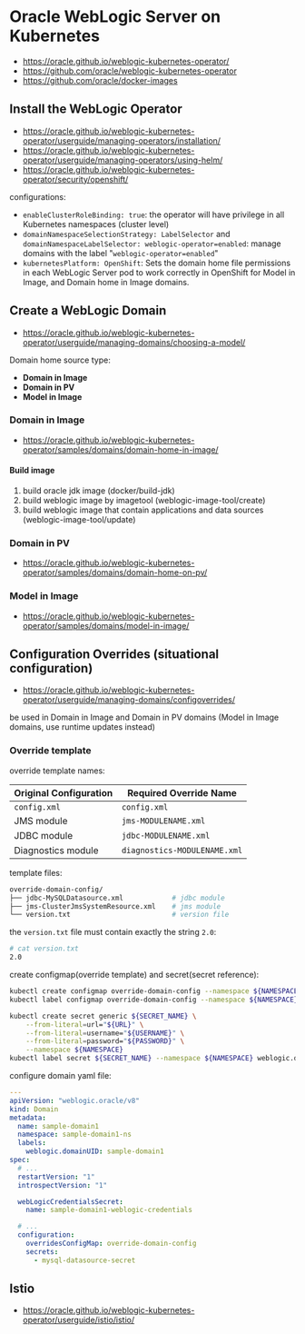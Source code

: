 # Oracle WebLogic Server on Kubernetes

- https://oracle.github.io/weblogic-kubernetes-operator/
- https://github.com/oracle/weblogic-kubernetes-operator
- https://github.com/oracle/docker-images

## Install the WebLogic Operator

- https://oracle.github.io/weblogic-kubernetes-operator/userguide/managing-operators/installation/
- https://oracle.github.io/weblogic-kubernetes-operator/userguide/managing-operators/using-helm/
- https://oracle.github.io/weblogic-kubernetes-operator/security/openshift/

configurations:

- `enableClusterRoleBinding: true`: the operator will have privilege in all Kubernetes namespaces (cluster level)
- `domainNamespaceSelectionStrategy: LabelSelector` and `domainNamespaceLabelSelector: weblogic-operator=enabled`: manage domains with the label "`weblogic-operator=enabled`"
- `kubernetesPlatform: OpenShift`: Sets the domain home file permissions in each WebLogic Server pod to work correctly in OpenShift for Model in Image, and Domain home in Image domains.

## Create a WebLogic Domain

- https://oracle.github.io/weblogic-kubernetes-operator/userguide/managing-domains/choosing-a-model/

Domain home source type:

- **Domain in Image**
- **Domain in PV**
- **Model in Image**

### Domain in Image

- https://oracle.github.io/weblogic-kubernetes-operator/samples/domains/domain-home-in-image/

#### Build image

1. build oracle jdk image (docker/build-jdk)
2. build weblogic image by imagetool (weblogic-image-tool/create)
3. build weblogic image that contain applications and data sources (weblogic-image-tool/update)

### Domain in PV

- https://oracle.github.io/weblogic-kubernetes-operator/samples/domains/domain-home-on-pv/

### Model in Image

- https://oracle.github.io/weblogic-kubernetes-operator/samples/domains/model-in-image/

## Configuration Overrides (situational configuration)

- https://oracle.github.io/weblogic-kubernetes-operator/userguide/managing-domains/configoverrides/

be used in Domain in Image and Domain in PV domains (Model in Image domains, use runtime updates instead)

### Override template

override template names:

| Original Configuration | Required Override Name       |
| ---------------------- | ---------------------------- |
| `config.xml`           | `config.xml`                 |
| JMS module             | `jms-MODULENAME.xml`         |
| JDBC module            | `jdbc-MODULENAME.xml`        |
| Diagnostics module     | `diagnostics-MODULENAME.xml` |

template files:

```bash
override-domain-config/
├── jdbc-MySQLDatasource.xml            # jdbc module
├── jms-ClusterJmsSystemResource.xml    # jms module
└── version.txt                         # version file
```

the `version.txt` file must contain exactly the string `2.0`:

```bash
# cat version.txt
2.0
```

create configmap(override template) and secret(secret reference):

```bash
kubectl create configmap override-domain-config --namespace ${NAMESPACE} --from-file ./override-domain-config
kubectl label configmap override-domain-config --namespace ${NAMESPACE} weblogic.domainUID="${DOMAIN_NAME}"

kubectl create secret generic ${SECRET_NAME} \
    --from-literal=url="${URL}" \
    --from-literal=username="${USERNAME}" \
    --from-literal=password="${PASSWORD}" \
    --namespace ${NAMESPACE}
kubectl label secret ${SECRET_NAME} --namespace ${NAMESPACE} weblogic.domainUID="${DOMAIN_NAME}"
```

configure domain yaml file:

```yaml
---
apiVersion: "weblogic.oracle/v8"
kind: Domain
metadata:
  name: sample-domain1
  namespace: sample-domain1-ns
  labels:
    weblogic.domainUID: sample-domain1
spec:
  # ...
  restartVersion: "1"
  introspectVersion: "1"

  webLogicCredentialsSecret:
    name: sample-domain1-weblogic-credentials

  # ...
  configuration:
    overridesConfigMap: override-domain-config
    secrets:
      - mysql-datasource-secret
```

## Istio

- https://oracle.github.io/weblogic-kubernetes-operator/userguide/istio/istio/

